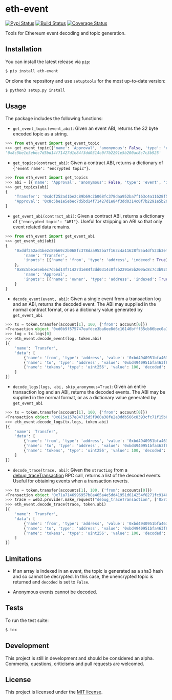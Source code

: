 # eth-event

[![Pypi Status](https://img.shields.io/pypi/v/eth-event.svg)](https://pypi.org/project/eth-event/) [![Build Status](https://img.shields.io/travis/com/iamdefinitelyahuman/eth-event.svg)](https://travis-ci.com/iamdefinitelyahuman/eth-event) [![Coverage Status](https://coveralls.io/repos/github/iamdefinitelyahuman/eth-event/badge.svg?branch=master)](https://coveralls.io/github/iamdefinitelyahuman/eth-event?branch=master)

Tools for Ethereum event decoding and topic generation.

## Installation

You can install the latest release via ``pip``:

```bash
$ pip install eth-event
```

Or clone the repository and use ``setuptools`` for the most up-to-date version:

```bash
$ python3 setup.py install
```

## Usage

The package includes the following functions:

* `get_event_topic(event_abi)`: Given an event ABI, returns the 32 byte encoded topic as a string.

```python
>>> from eth_event import get_event_topic
>>> get_event_topic({'name': 'Approval', 'anonymous': False, 'type': 'event', 'inputs': [{'name': 'owner', 'type': 'address', 'indexed': True}, {'name': 'spender', 'type': 'address', 'indexed': True}, {'name': 'value', 'type': 'uint256', 'indexed': False}]})
'0x8c5be1e5ebec7d5bd14f71427d1e84f3dd0314c0f7b2291e5b200ac8c7c3b925'
```

* `get_topics(contract_abi)`: Given a contract ABI, returns a dictionary of `{'event name': "encrypted topic"}`.

```python
>>> from eth_event import get_topics
>>> abi = [{'name': 'Approval', 'anonymous': False, 'type': 'event', 'inputs': [{'name': 'owner', 'type': 'address', 'indexed': True}, {'name': 'spender', 'type': 'address', 'indexed': True}, {'name': 'value', 'type': 'uint256', 'indexed': False}]}, {'name': 'Transfer', 'anonymous': False, 'type': 'event', 'inputs': [{'name': 'from', 'type': 'address', 'indexed': True}, {'name': 'to', 'type': 'address', 'indexed': True}, {'name': 'value', 'type': 'uint256', 'indexed': False}]}]
>>> get_topics(abi)
{
    'Transfer': '0xddf252ad1be2c89b69c2b068fc378daa952ba7f163c4a11628f55a4df523b3ef',
    'Approval': '0x8c5be1e5ebec7d5bd14f71427d1e84f3dd0314c0f7b2291e5b200ac8c7c3b925'
}
```

* `get_event_abi(contract_abi)`: Given a contract ABI, returns a dictionary of `{'encrypted topic': "ABI"}`. Useful for stripping an ABI so that only event related data remains.

```python
>>> from eth_event import get_event_abi
>>> get_event_abi(abi)
{
    '0xddf252ad1be2c89b69c2b068fc378daa952ba7f163c4a11628f55a4df523b3ef': {
        'name': 'Transfer',
        'inputs': [{'name': 'from', 'type': 'address', 'indexed': True}, {'name': 'to', 'type': 'address', 'indexed': True}, {'name': 'value', 'type': 'uint256', 'indexed': False}]
    },
    '0x8c5be1e5ebec7d5bd14f71427d1e84f3dd0314c0f7b2291e5b200ac8c7c3b925': {
        'name': 'Approval',
        'inputs': [{'name': 'owner', 'type': 'address', 'indexed': True}, {'name': 'spender', 'type': 'address', 'indexed': True}, {'name': 'value', 'type': 'uint256', 'indexed': False}]
    }
}
```

* `decode_event(event, abi)`: Given a single event from a transaction log and an ABI, returns the decoded event. The ABI may supplied in the normal contract format, or as a dictionary value generated by `get_event_abi`

```python
>>> tx = token.transfer(account[1], 100, {'from': account[0]})
<Transaction object '0xd0b9f575747eafdce3ba6ee8d6c16146bfff35cb86bec0a1909ab04fa94fc024'>
>>> log = tx.logs[0]
>>> eth_event.decode_event(log, token.abi)
[{
    'name': 'Transfer',
    'data': [
        {'name': 'from', 'type': 'address', 'value': '0xbd4940951bfa463f8fb6db762e55686f6cfdb73a', 'decoded': True},
        {'name': 'to', 'type': 'address', 'value': '0xbd4940951bfa463f8fb6db762e55686f6cfdb73a', 'decoded': True},
        {'name': 'tokens', 'type': 'uint256', 'value': 100, 'decoded': True}
    ]
}]
```

* `decode_logs(logs, abi, skip_anonymous=True)`: Given an entire transaction log and an ABI, returns the decoded events. The ABI may be supplied in the normal format, or as a dictionary value generated by `get_event_abi`

```python
>>> tx = token.transfer(account[1], 100, {'from': account[0]})
<Transaction object '0x615a157e84715d5f960a38fe2a3ddb566c8393cfc71f15b06170a0eff74dfdde'>
>>> eth_event.decode_logs(tx.logs, token.abi)
[{
    'name': 'Transfer',
    'data': [
        {'name': 'from', 'type': 'address', 'value': '0xbd4940951bfa463f8fb6db762e55686f6cfdb73a', 'decoded': True},
        {'name': 'to', 'type': 'address', 'value': '0xbd4940951bfa463f8fb6db762e55686f6cfdb73a', 'decoded': True},
        {'name': 'tokens', 'type': 'uint256', 'value': 100, 'decoded': True}
    ]
}]
```

* `decode_trace(trace, abi)`: Given the `structLog` from a [debug_traceTransaction](https://github.com/ethereum/go-ethereum/wiki/Management-APIs#debug_tracetransaction) RPC call, returns a list of the decoded events. Useful for obtaining events when a transaction reverts.

```python
>>> tx = token.transfer(accounts[1], 100, {'from': accounts[0]})
<Transaction object '0x71a7146996957b8a465a4e5dd41951d614254f8271fc9140b875c4fc55dde578'>
>>> trace = web3.provider.make_request("debug_traceTransaction", ['0x71a7146996957b8a465a4e5dd41951d614254f8271fc9140b875c4fc55dde578', {}])['result']['structLogs']
>>> eth_event.decode_trace(trace, token.abi)
[{
    'name': 'Transfer',
    'data': [
        {'name': 'from', 'type': 'address', 'value': '0xbd4940951bfa463f8fb6db762e55686f6cfdb73a', 'decoded': True},
        {'name': 'to', 'type': 'address', 'value': '0xbd4940951bfa463f8fb6db762e55686f6cfdb73a', 'decoded': True},
        {'name': 'tokens', 'type': 'uint256', 'value': 100, 'decoded': True}
    ]
}]
```

## Limitations

* If an array is indexed in an event, the topic is generated as a sha3 hash and so cannot be decrypted. In this case, the unencrypted topic is returned and `decoded` is set to `False`.

* Anonymous events cannot be decoded.

## Tests

To run the test suite:

```bash
$ tox
```

## Development

This project is still in development and should be considered an alpha. Comments, questions, criticisms and pull requests are welcomed.

## License

This project is licensed under the [MIT license](LICENSE).
